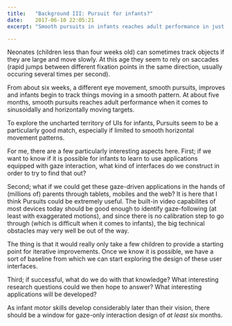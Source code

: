 ```yaml
---
title:   "Background III: Pursuit for infants?"
date:    2017-06-10 22:05:21
excerpt: "Smooth pursuits in infants reaches adult performance in just five months."

---
```

Neonates (children less than four weeks old) can sometimes track objects
if they are large and move slowly. At this age they seem to rely on saccades
(rapid jumps between different fixation points in the same direction, usually
occuring several times per second).

From about six weeks, a different eye movement, smooth pursuits, improves
and infants begin to track things moving in a smooth pattern. At about
five months, smooth pursuits reaches adult performance when it comes to
sinusoidally and horizontally moving targets.

To explore the uncharted territory of UIs for infants, Pursuits seem to be a
particularly good match, especially if limited to smooth horizontal movement
patterns.

For me, there are a few particularly interesting aspects here. First; if we
want to know if it is possible for infants to learn to use applications
equipped with gaze interaction, what kind of interfaces do we construct in
order to try to find that out?

Second; what if we could get these gaze-driven applications in the hands of
(millions of) parents through tablets, mobiles and the web? It is here that I
think Pursuits could be extremely useful. The built-in video capabilites of
most devices today should be good enough to identify gaze-following (at least
with exaggerated motions), and since there is no calibration step to go through
(which is difficult when it comes to infants), the big technical obstacles
may very well be out of the way.

The thing is that it would really only take a few children to provide a
starting point for iterative improvements. Once we know it is possible,
we have a sort of baseline from which we can start exploring the design
of these user interfaces.

Third; if successful, what do we do with that knowledge? What interesting
research questions could we then hope to answer? What interesting applications
will be developed?

 As infant motor skills develop considerably later than their vision,
there should be a window for gaze-only interaction design of *at least*
six months.
